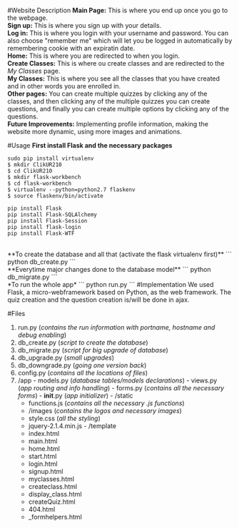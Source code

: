 #Website Description
**Main Page:** This is where you end up once you go to the webpage. <br>
**Sign up:** This is where you sign up with your details. <br>
**Log in:** This is where you login with your username and password. You can also choose "remember me" which will let you be logged in automatically by remembering cookie with an expiratin date. <br>
**Home:** This is where you are redirected to when you login. <br>
**Create Classes:** This is where ou create classes and are redirected to the _My Classes_ page. <br>
**My Classes:** This is where you see all the classes that you have created and in other words you are enrolled in. <br>
**Other pages:** You can create multiple quizzes by clicking any of the classes, and then clicking any of the multiple quizzes you can create questions, and finally you can create multiple options by clicking any of the questions. <br>
**Future Improvements:** Implementing profile information, making the website more dynamic, using more images and animations. <br>


#Usage
**First install Flask and the necessary packages** <br>
```
sudo pip install virtualenv
$ mkdir ClikUR210
$ cd ClikUR210
$ mkdir flask-workbench
$ cd flask-workbench
$ virtualenv --python=python2.7 flaskenv
$ source flaskenv/bin/activate

pip install Flask
pip install Flask-SQLAlchemy
pip install Flask-Session
pip install flask-login
pip install Flask-WTF
```
<br>
**To create the database and all that (activate the flask virtualenv first)**
```
python db_create.py
```
<br>
**Everytime major changes done to the database model**
```
python db_migrate.py
```
<br>
*To run the whole app*
```
python run.py
```
#Implementation
We used Flask, a micro-webframework based on Python, as the web framework.
The quiz creation and the question creation is/will be done in ajax.
<br>

#Files
  1. run.py (_contains the run information with portname, hostname and debug enabling_)
  2. db\_create.py (_script to create the database_)
  3. db\_migrate.py (_script for big upgrade of database_)
  3. db\_upgrade.py (_small upgrades_)
  4. db\_downgrade.py (_going one version back_)
  5. config.py (_contains all the locations of files_)
  6. /app
    - models.py (_database tables/models declarations_)
    - views.py (_app routing and info handling_)
    - forms.py (_contains all the necessary forms_)
    - __init__.py (_app initializer_)
    - /static
      * functions.js (_contains all the necessary .js functions_)
      * /images (_contains the logos and necessary images_)
      * style.css (_all the styling_)
      * jquery-2.1.4.min.js
    - /template
      * index.html
      * main.html
      * home.html
      * start.html
      * login.html
      * signup.html
      * myclasses.html
      * createclass.html
      * display_class.html
      * createQuiz.html
      * 404.html
      * _formhelpers.html
